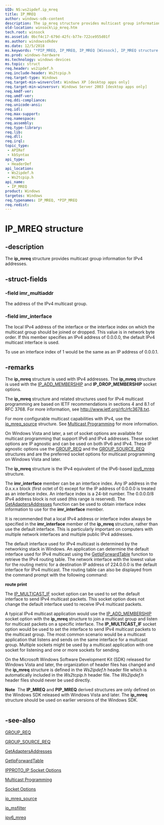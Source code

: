 ```yaml
---
UID: NS:ws2ipdef.ip_mreq
title: IP_MREQ
author: windows-sdk-content
description: The ip_mreq structure provides multicast group information for IPv4 addresses.
old-location: winsock\ip_mreq.htm
tech.root: winsock
ms.assetid: 0bcf4c17-679d-42fc-b77e-722ce955d01f
ms.author: windowssdkdev
ms.date: 12/5/2018
ms.keywords: "*PIP_MREQ, IP_MREQ, IP_MREQ [Winsock], IP_MREQ structure [Winsock], PIP_MREQ, PIP_MREQ structure pointer [Winsock], ip_mreq, ip_mreq structure [Winsock], winsock.ip_mreq, ws2ipdef/PIP_MREQ, ws2ipdef/ip_mreq, ws2tcpip/PIP_MREQ, ws2tcpip/ip_mreq"
ms.prod: windows-hardware
ms.technology: windows-devices
ms.topic: struct
req.header: ws2ipdef.h
req.include-header: Ws2tcpip.h
req.target-type: Windows
req.target-min-winverclnt: Windows XP [desktop apps only]
req.target-min-winversvr: Windows Server 2003 [desktop apps only]
req.kmdf-ver: 
req.umdf-ver: 
req.ddi-compliance: 
req.unicode-ansi: 
req.idl: 
req.max-support: 
req.namespace: 
req.assembly: 
req.type-library: 
req.lib: 
req.dll: 
req.irql: 
topic_type:
 - APIRef
 - kbSyntax
api_type:
 - HeaderDef
api_location:
 - Ws2ipdef.h
 - Ws2tcpip.h
api_name:
 - IP_MREQ
product: Windows
targetos: Windows
req.typenames: IP_MREQ, *PIP_MREQ
req.redist: 
---
```


# IP_MREQ structure


## -description


The <b>ip_mreq</b> structure provides multicast group information for IPv4 addresses. 


## -struct-fields




### -field imr_multiaddr

The address of the IPv4 multicast group.


### -field imr_interface

The local IPv4 address of the interface or the interface index on which the multicast group should be joined or dropped. This value is in network byte order. If this member specifies an IPv4 address of 0.0.0.0, the default IPv4 multicast interface is used. 

 To use an interface index of 1 would be the same as an IP address of  0.0.0.1.  


## -remarks



The <b>ip_mreq</b> structure is used with IPv4 addresses. The <b>ip_mreq</b> structure is used with the <a href="https://msdn.microsoft.com/6b06a29e-59cd-4446-bd2f-131dc25bf571">IP_ADD_MEMBERSHIP</a> and <b>IP_DROP_MEMBERSHIP</b> socket options. 

The <b>ip_mreq</b> structure and related structures used for IPv4 multicast programming are based on IETF recommendations in sections 4 and 8.1 of RFC 3768. For more information, see <a href="http://go.microsoft.com/fwlink/p/?linkid=87353">http://www.ietf.org/rfc/rfc3678.txt</a>.

For more configurable multicast capabilities with IPv4, use the <a href="https://msdn.microsoft.com/237bc55f-0b24-4615-85af-30ae6ad163fd">ip_mreq_source</a> structure. See <a href="https://msdn.microsoft.com/f729945b-b469-4baf-ac06-2431ee2d0e71">Multicast Programming</a> for more information. 

On Windows Vista and later, a set of socket options are available for multicast programming that support IPv6 and IPv4 addresses. These socket options are IP agnostic and can be used on both IPv6 and IPv4. These IP agnostic options use the <a href="https://msdn.microsoft.com/053cf2c3-4f31-4f1e-be5c-d857e74d9465">GROUP_REQ</a> and the <a href="https://msdn.microsoft.com/c8f442e0-e7c3-4421-a664-3f4e31a68eb9">GROUP_SOURCE_REQ</a> structures and are the preferred socket options for multicast programming on Windows Vista and later.

The <b>ip_mreq</b> structure is the IPv4 equivalent of the IPv6-based <a href="https://msdn.microsoft.com/672ce465-357c-450c-83a2-3cbdb28e018c">ipv6_mreq</a> structure.  

The <b>imr_interface</b> member can be an interface index. Any IP address in the 0.x.x.x block (first octet of 0) except for the IP address of 0.0.0.0 is treated as an interface index.
An interface index is a 24-bit number. The 0.0.0.0/8 IPv4 address block is not used (this range is reserved). The <a href="https://msdn.microsoft.com/7b34138f-7263-4b73-95df-9e854fd81135">GetAdaptersAddresses</a> function can be used to obtain interface index information to use for the <b>imr_interface</b> member.

It is recommended that a local IPv4 address or interface index always be specified in the <b>imr_interface</b> member of the <b>ip_mreq</b> structure, rather than use the default interface.  This is particularly important on computers with multiple network interfaces and multiple public IPv4 addresses. 

The default interface used for IPv4 multicast is  determined by the networking stack in Windows. An application can determine the default interface used for IPv4 multicast using the <a href="https://msdn.microsoft.com/5d645353-7c87-4f8a-b7fd-149675a94743">GetIpForwardTable</a> function to retrieve the IPv4 routing table. The network interface with the lowest value for the routing metric for a destination IP address of 224.0.0.0 is the default interface for IPv4 multicast. The routing table can also be displayed from the command prompt with the following command:

<b>route print</b>

The <a href="https://msdn.microsoft.com/6b06a29e-59cd-4446-bd2f-131dc25bf571">IP_MULTICAST_IF</a> socket option can be used to set the default interface to send IPv4 multicast packets. This socket option does not change the default interface used to receive IPv4 multicast packets.


A typical IPv4  multicast application would use the <a href="https://msdn.microsoft.com/6b06a29e-59cd-4446-bd2f-131dc25bf571">IP_ADD_MEMBERSHIP</a> socket option with the <b>ip_mreq</b> structure to join a multicast group and listen for multicast packets on a specific interface. The <b>IP_MULTICAST_IF</b> socket option would be used to set the interface to send IPv4 multicast packets to the multicast group. The most common scenario would be a multicast application that listens and sends on the same interface for a multicast group. Multiple sockets might be used by a multicast application with one  socket for listening and one or more sockets for sending. 

On the Microsoft Windows Software Development Kit (SDK) released for Windows Vista and later, the organization of header files has changed and the <b>ip_mreq</b> structure is defined in the <i>Ws2ipdef.h</i> header file which is automatically included in the <i>Ws2tcpip.h</i> header file. The <i>Ws2ipdef.h</i>  header files should never be used directly.

<div class="alert"><b>Note</b>  The <b>IP_MREQ</b> and <b>PIP_MREQ</b> derived structures are only defined on the Windows SDK released with Windows Vista and later. The <b>ip_mreq</b> structure should be used on earlier versions of the Windows SDK. </div>
<div> </div>



## -see-also




<a href="https://msdn.microsoft.com/053cf2c3-4f31-4f1e-be5c-d857e74d9465">GROUP_REQ</a>



<a href="https://msdn.microsoft.com/c8f442e0-e7c3-4421-a664-3f4e31a68eb9">GROUP_SOURCE_REQ</a>



<a href="https://msdn.microsoft.com/7b34138f-7263-4b73-95df-9e854fd81135">GetAdaptersAddresses</a>



<a href="https://msdn.microsoft.com/5d645353-7c87-4f8a-b7fd-149675a94743">GetIpForwardTable</a>



<a href="https://msdn.microsoft.com/6b06a29e-59cd-4446-bd2f-131dc25bf571">IPPROTO_IP Socket Options</a>



<a href="https://msdn.microsoft.com/f729945b-b469-4baf-ac06-2431ee2d0e71">Multicast Programming</a>



<a href="https://msdn.microsoft.com/e2831f76-4499-45b6-bc60-2908ec3a246c">Socket Options</a>



<a href="https://msdn.microsoft.com/237bc55f-0b24-4615-85af-30ae6ad163fd">ip_mreq_source</a>



<a href="https://msdn.microsoft.com/8d9d515e-9369-4d71-9614-6cbeb5557a5d">ip_msfilter</a>



<a href="https://msdn.microsoft.com/672ce465-357c-450c-83a2-3cbdb28e018c">ipv6_mreq</a>
 

 

